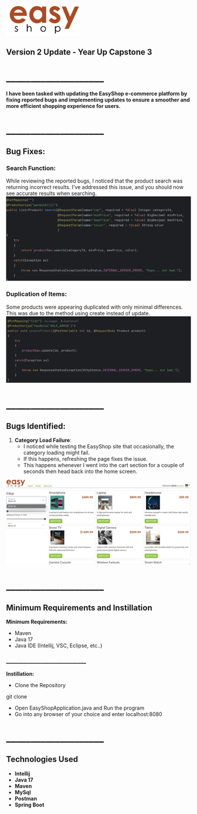 ![EasyShop](https://github.com/stephano47/EasyShop/blob/main/src/photos/Screenshot%202024-12-19%20134111.png?raw=true)
## Version 2 Update - Year Up Capstone 3
# ____________________

**I have been tasked with updating the EasyShop e-commerce platform by fixing reported bugs and implementing updates to ensure a smoother and more efficient shopping experience for users.**

# ____________________

## Bug Fixes:
### Search Function:
While reviewing the reported bugs, I noticed that the product search was returning incorrect results. I’ve addressed this issue, and you should now see accurate results when searching.
![searchFunction](https://github.com/stephano47/EasyShop/blob/main/src/photos/Screenshot%202024-12-20%20031403.png?raw=true)

### Duplication of Items:
Some products were appearing duplicated with only minimal differences. This was due to the method using create instead of update.
![updateSql](https://github.com/stephano47/EasyShop/blob/main/src/photos/Screenshot%202024-12-19%20204116.png?raw=true)
# ____________________


## Bugs Identified:
1. **Category Load Failure**:
   - I noticed while testing the EasyShop site that occasionally, the category loading might fail.
   - If this happens, refreshing the page fixes the issue.
   - This happens whenever I went into the cart section for a couple of seconds then head back into the home screen.

![LoadFail](https://github.com/stephano47/EasyShop/blob/main/src/photos/Screenshot%202024-12-19%20092948.png?raw=true)
# ____________________


## Minimum Requirements and Instillation
**Minimum Requirements:**
* Maven
* Java 17
* Java IDE (Intellij, VSC, Eclipse, etc..)
### ____________________________
**Instillation:**
* Clone the Repository

git clone <repository-url>
* Open EasyShopApplication.java and Run the program
* Go into any browser of your choice and enter localhost:8080

# ____________________

## Technologies Used
* **Intellij**
* **Java 17**
* **Maven**
* **MySql**
* **Postman**
* **Spring Boot**


 